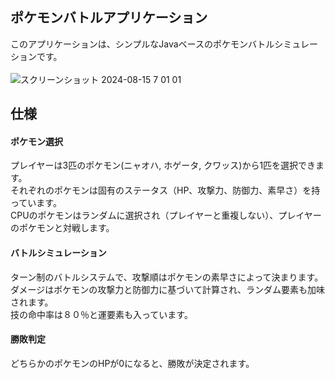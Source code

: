 ## ポケモンバトルアプリケーション
このアプリケーションは、シンプルなJavaベースのポケモンバトルシミュレーションです。<br>
<br>
![スクリーンショット 2024-08-15 7 01 01](https://github.com/user-attachments/assets/ac3f5cd6-0adf-4098-8f4c-2396f5ad5315)


## 仕様
#### ポケモン選択
プレイヤーは3匹のポケモン(ニャオハ, ホゲータ, クワッス)から1匹を選択できます。<br>
それぞれのポケモンは固有のステータス（HP、攻撃力、防御力、素早さ）を持っています。<br>
CPUのポケモンはランダムに選択され（プレイヤーと重複しない）、プレイヤーのポケモンと対戦します。
#### バトルシミュレーション
ターン制のバトルシステムで、攻撃順はポケモンの素早さによって決まります。<br>
ダメージはポケモンの攻撃力と防御力に基づいて計算され、ランダム要素も加味されます。<br>
技の命中率は８０％と運要素も入っています。<br>
#### 勝敗判定
どちらかのポケモンのHPが0になると、勝敗が決定されます。


